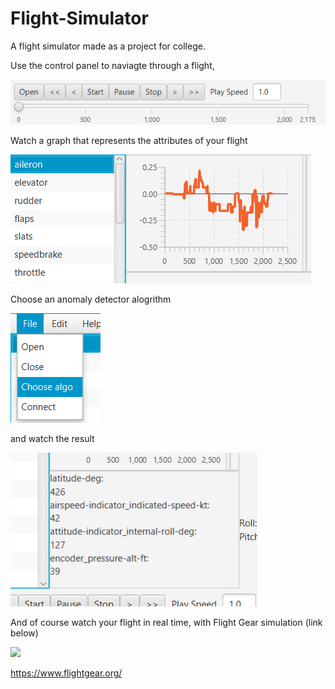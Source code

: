 # Flight-Simulator
A flight simulator made as a project for college.

Use the control panel to naviagte through a flight,

![alt text](https://raw.githubusercontent.com/avihu2929/Flight-Simulator/master/control.png)

Watch a graph that represents the attributes of your flight

![alt text](https://raw.githubusercontent.com/avihu2929/Flight-Simulator/master/graph.png)

Choose an anomaly detector alogrithm

![alt text](https://raw.githubusercontent.com/avihu2929/Flight-Simulator/master/choosealgo.png) 

and watch the result

![alt text](https://raw.githubusercontent.com/avihu2929/Flight-Simulator/master/algo.png)


And of course watch your flight in real time, with Flight Gear simulation (link below)

![](1WAOQ3.gif)

https://www.flightgear.org/
